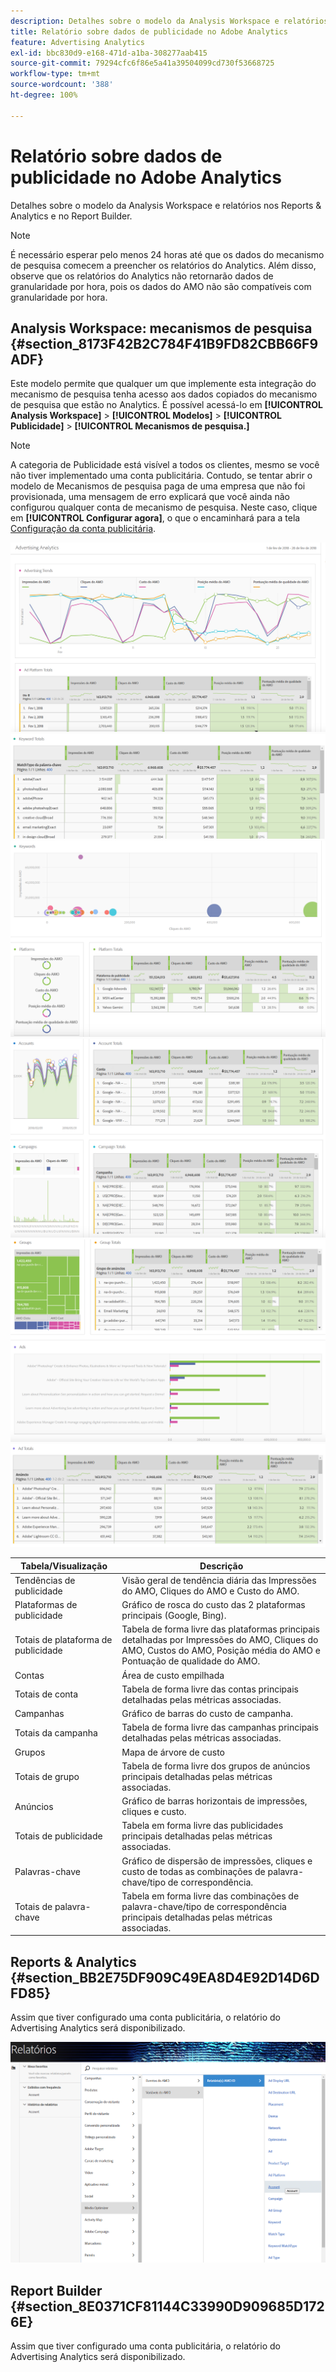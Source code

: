 ```yaml
---
description: Detalhes sobre o modelo da Analysis Workspace e relatórios nos Reports & Analytics e no Report Builder.
title: Relatório sobre dados de publicidade no Adobe Analytics
feature: Advertising Analytics
exl-id: bbc830d9-e168-471d-a1ba-308277aab415
source-git-commit: 79294cfc6f86e5a41a39504099cd730f53668725
workflow-type: tm+mt
source-wordcount: '388'
ht-degree: 100%

---
```


# Relatório sobre dados de publicidade no Adobe Analytics

Detalhes sobre o modelo da Analysis Workspace e relatórios nos Reports &amp; Analytics e no Report Builder.

>[!NOTE]
>
>É necessário esperar pelo menos 24 horas até que os dados do mecanismo de pesquisa comecem a preencher os relatórios do Analytics. Além disso, observe que os relatórios do Analytics não retornarão dados de granularidade por hora, pois os dados do AMO não são compatíveis com granularidade por hora.

## Analysis Workspace: mecanismos de pesquisa {#section_8173F42B2C784F41B9FD82CBB66F9ADF}

Este modelo permite que qualquer um que implemente esta integração do mecanismo de pesquisa tenha acesso aos dados copiados do mecanismo de pesquisa que estão no Analytics. É possível acessá-lo em **[!UICONTROL Analysis Workspace]** > **[!UICONTROL Modelos]** > **[!UICONTROL Publicidade]** > **[!UICONTROL Mecanismos de pesquisa.]**

>[!NOTE]
>
>A categoria de Publicidade está visível a todos os clientes, mesmo se você não tiver implementado uma conta publicitária. Contudo, se tentar abrir o modelo de Mecanismos de pesquisa paga de uma empresa que não foi provisionada, uma mensagem de erro explicará que você ainda não configurou qualquer conta de mecanismo de pesquisa. Neste caso, clique em **[!UICONTROL Configurar agora]**, o que o encaminhará para a tela [Configuração da conta publicitária](/help/integrate/c-advertising-analytics/c-adanalytics-workflow/aa-create-ad-account.md).

![](assets/aa_aw.png)  ![](assets/aa_aw2.png) ![](assets/aa_aw3.png) ![](assets/aa_aw4.png)  ![](assets/aa_aw5.png) ![](assets/aa_aw6.png)

| Tabela/Visualização | Descrição |
|--- |--- |
| Tendências de publicidade | Visão geral de tendência diária das Impressões do AMO, Cliques do AMO e Custo do AMO. |
| Plataformas de publicidade | Gráfico de rosca do custo das 2 plataformas principais (Google, Bing). |
| Totais de plataforma de publicidade | Tabela de forma livre das plataformas principais detalhadas por Impressões do AMO, Cliques do AMO, Custos do AMO, Posição média do AMO e Pontuação de qualidade do AMO. |
| Contas | Área de custo empilhada |
| Totais de conta | Tabela de forma livre das contas principais detalhadas pelas métricas associadas. |
| Campanhas | Gráfico de barras do custo de campanha. |
| Totais da campanha | Tabela de forma livre das campanhas principais detalhadas pelas métricas associadas. |
| Grupos | Mapa de árvore de custo |
| Totais de grupo | Tabela de forma livre dos grupos de anúncios principais detalhadas pelas métricas associadas. |
| Anúncios | Gráfico de barras horizontais de impressões, cliques e custo. |
| Totais de publicidade | Tabela em forma livre das publicidades principais detalhadas pelas métricas associadas. |
| Palavras-chave | Gráfico de dispersão de impressões, cliques e custo de todas as combinações de palavra-chave/tipo de correspondência. |
| Totais de palavra-chave | Tabela em forma livre das combinações de palavra-chave/tipo de correspondência principais detalhadas pelas métricas associadas. |

## Reports &amp; Analytics {#section_BB2E75DF909C49EA8D4E92D14D6DFD85}

Assim que tiver configurado uma conta publicitária, o relatório do Advertising Analytics será disponibilizado.

![](assets/aa_randa.png)

## Report Builder {#section_8E0371CF81144C33990D909685D1726E}

Assim que tiver configurado uma conta publicitária, o relatório do Advertising Analytics será disponibilizado.
